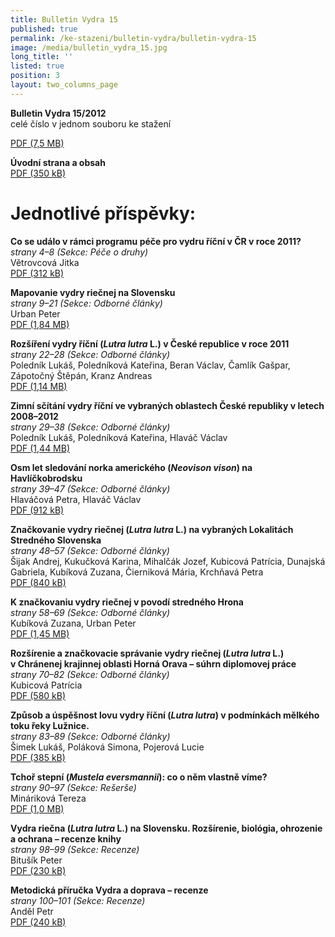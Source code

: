 ```yaml
---
title: Bulletin Vydra 15
published: true
permalink: /ke-stazeni/bulletin-vydra/bulletin-vydra-15
image: /media/bulletin_vydra_15.jpg
long_title: ''
listed: true
position: 3
layout: two_columns_page
---
```

**Bulletin Vydra 15/2012**  
celé číslo v jednom souboru ke stažení

[PDF (7,5 MB)](/media/Bulletin_Vydra_15_2012.pdf)

**Úvodní strana a obsah**  
[PDF (350 kB)](/media/BV_cover_15_2012.pdf)

# Jednotlivé příspěvky:

**Co se událo v rámci programu péče pro vydru říční v ČR v roce 2011?**  
*strany 4–8 (Sekce: Péče o druhy)*  
Větrovcová Jitka  
[PDF (312 kB)](/media/Vetrovcova_4_8.pdf)

**Mapovanie vydry riečnej na Slovensku**  
*strany 9–21 (Sekce: Odborné články)*  
Urban Peter  
[PDF (1,84 MB)](/media/Urban_9_21.pdf)

**Rozšíření vydry říční (*Lutra lutra* L.) v České republice v roce
2011**  
*strany 22–28 (Sekce: Odborné články)*  
Poledník Lukáš, Poledníková Kateřina, Beran Václav, Čamlík Gašpar,
Zápotočný Štěpán, Kranz Andreas  
[PDF (1,14 MB)](/media/Polednik_etal_22_28.pdf)

**Zimní sčítání vydry říční ve vybraných oblastech České republiky
v letech 2008–2012**  
*strany 29–38 (Sekce: Odborné články)*  
Poledník Lukáš, Poledníková Kateřina, Hlaváč Václav  
[PDF (1,44 MB)](/media/Polednik_etal_29_38.pdf)

**Osm let sledování norka amerického (*Neovison vison*) na
Havlíčkobrodsku**  
*strany 39–47 (Sekce: Odborné články)*  
Hlaváčová Petra, Hlaváč Václav  
[PDF (912 kB)](/media/Hlavacova_39_47.pdf)

**Značkovanie vydry riečnej (*Lutra lutra* L.) na vybraných
Lokalitách Stredného Slovenska**  
*strany 48–57 (Sekce: Odborné články)*  
Šijak Andrej, Kukučková Karina, Mihalčák Jozef, Kubicová Patrícia,
Dunajská Gabriela, Kubíková Zuzana, Čierniková Mária, Krchňavá Petra  
[PDF (840 kB)](/media/Sijak_etal_48_57.pdf)

**K značkovaniu vydry riečnej v povodí stredného Hrona**  
*strany 58–69 (Sekce: Odborné články)*  
Kubíková Zuzana, Urban Peter  
[PDF (1,45 MB)](/media/Kubikova_Urban_58_69.pdf)

**Rozšírenie a značkovacie správanie vydry riečnej (*Lutra lutra* L.)
v Chránenej krajinnej oblasti Horná Orava – súhrn diplomovej práce**  
*strany 70–82 (Sekce: Odborné články)*  
Kubicová Patrícia  
[PDF (580 kB)](/media/Kubicova_70_82.pdf)

**Způsob a úspěšnost lovu vydry říční (*Lutra lutra*) v podmínkách
mělkého toku řeky Lužnice.**  
*strany 83–89 (Sekce: Odborné články)*  
Šimek Lukáš, Poláková Simona, Pojerová Lucie  
[PDF (385 kB)](/media/Simek_etal_83_89.pdf)

**Tchoř stepní (*Mustela eversmannii*): co o něm vlastně víme?**  
*strany 90–97 (Sekce: Rešerše)*  
Mináriková Tereza  
[PDF (1,0 MB)](/media/Minarikova_90_97.pdf)

**Vydra riečna (*Lutra lutra* L.) na Slovensku. Rozšírenie,
biológia, ohrozenie a ochrana – recenze knihy**  
*strany 98–99 (Sekce: Recenze)*  
Bitušík Peter  
[PDF (230 kB)](/media/Bitu__k_98_99.pdf)

**Metodická příručka Vydra a doprava – recenze**  
*strany 100–101 (Sekce: Recenze)*  
Anděl Petr  
[PDF (240 kB)](/media/Andel_100_101.pdf)
